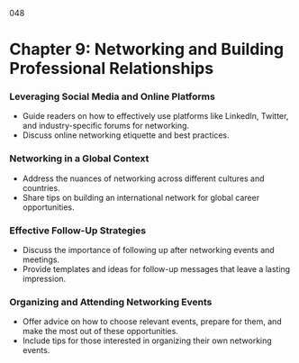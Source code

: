 048

# **Chapter 9: Networking and Building Professional Relationships**


### ****Leveraging Social Media and Online Platforms****

- Guide readers on how to effectively use platforms like LinkedIn, Twitter, and industry-specific forums for networking.
- Discuss online networking etiquette and best practices.

### ****Networking in a Global Context****

- Address the nuances of networking across different cultures and countries.
- Share tips on building an international network for global career opportunities.

### ****Effective Follow-Up Strategies****

- Discuss the importance of following up after networking events and meetings.
- Provide templates and ideas for follow-up messages that leave a lasting impression.

### ****Organizing and Attending Networking Events****

- Offer advice on how to choose relevant events, prepare for them, and make the most out of these opportunities.
- Include tips for those interested in organizing their own networking events.



